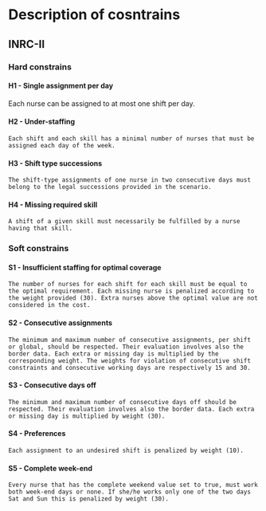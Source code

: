 # Description of cosntrains
## INRC-II
### Hard constrains
#### H1 - Single assignment per day	
Each nurse can be assigned to at most one shift per day.
#### H2 - Under-staffing	
	Each shift and each skill has a minimal number of nurses that must be assigned each day of the week. 
#### H3 - Shift type successions	
	The shift-type assignments of one nurse in two consecutive days must belong to the legal successions provided in the scenario. 
#### H4 - Missing required skill
	A shift of a given skill must necessarily be fulfilled by a nurse having that skill.

### Soft constrains
#### S1 - Insufficient staffing for optimal coverage
	The number of nurses for each shift for each skill must be equal to the optimal requirement. Each missing nurse is penalized according to the weight provided (30). Extra nurses above the optimal value are not considered in the cost.
#### S2 - Consecutive assignments
	The minimum and maximum number of consecutive assignments, per shift or global, should be respected. Their evaluation involves also the border data. Each extra or missing day is multiplied by the corresponding weight. The weights for violation of consecutive shift constraints and consecutive working days are respectively 15 and 30.
#### S3 - Consecutive days off
	The minimum and maximum number of consecutive days off should be respected. Their evaluation involves also the border data. Each extra or missing day is multiplied by weight (30).
#### S4 - Preferences
	Each assignment to an undesired shift is penalized by weight (10).
#### S5 - Complete week-end
	Every nurse that has the complete weekend value set to true, must work both week-end days or none. If she/he works only one of the two days Sat and Sun this is penalized by weight (30).

